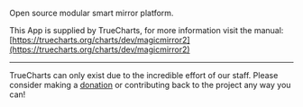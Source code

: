 Open source modular smart mirror platform.

This App is supplied by TrueCharts, for more information visit the manual: [https://truecharts.org/charts/dev/magicmirror2](https://truecharts.org/charts/dev/magicmirror2)

---

TrueCharts can only exist due to the incredible effort of our staff.
Please consider making a [donation](https://truecharts.org/sponsor) or contributing back to the project any way you can!
